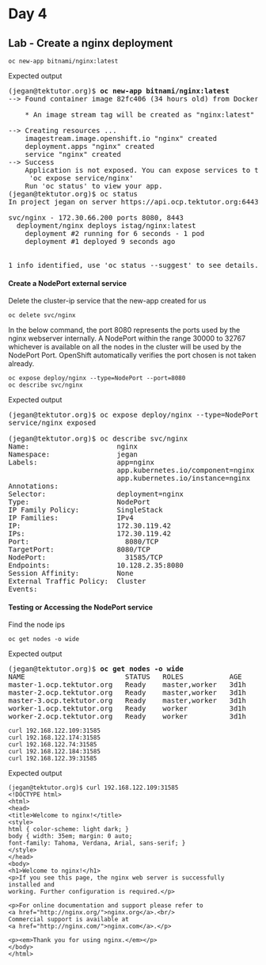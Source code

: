 # Day 4

## Lab - Create a nginx deployment
```
oc new-app bitnami/nginx:latest
```

Expected output
<pre>
(jegan@tektutor.org)$ <b>oc new-app bitnami/nginx:latest</b>
--> Found container image 82fc406 (34 hours old) from Docker Hub for "bitnami/nginx:latest"

    * An image stream tag will be created as "nginx:latest" that will track this image

--> Creating resources ...
    imagestream.image.openshift.io "nginx" created
    deployment.apps "nginx" created
    service "nginx" created
--> Success
    Application is not exposed. You can expose services to the outside world by executing one or more of the commands below:
     'oc expose service/nginx' 
    Run 'oc status' to view your app.
(jegan@tektutor.org)$ oc status
In project jegan on server https://api.ocp.tektutor.org:6443

svc/nginx - 172.30.66.200 ports 8080, 8443
  deployment/nginx deploys istag/nginx:latest 
    deployment #2 running for 6 seconds - 1 pod
    deployment #1 deployed 9 seconds ago


1 info identified, use 'oc status --suggest' to see details.
</pre>

#### Create a NodePort external service
Delete the cluster-ip service that the new-app created for us
```
oc delete svc/nginx
```

In the below command, the port 8080 represents the ports used by the nginx webserver internally.
A NodePort within the range 30000 to 32767 whichever is available on all the nodes in the cluster will be used by the NodePort Port.  OpenShift automatically verifies the port chosen is not taken already.
```
oc expose deploy/nginx --type=NodePort --port=8080
oc describe svc/nginx
```

Expected output
<pre>
(jegan@tektutor.org)$ oc expose deploy/nginx --type=NodePort --port=8080
service/nginx exposed

(jegan@tektutor.org)$ oc describe svc/nginx
Name:                     nginx
Namespace:                jegan
Labels:                   app=nginx
                          app.kubernetes.io/component=nginx
                          app.kubernetes.io/instance=nginx
Annotations:              <none>
Selector:                 deployment=nginx
Type:                     NodePort
IP Family Policy:         SingleStack
IP Families:              IPv4
IP:                       172.30.119.42
IPs:                      172.30.119.42
Port:                     <unset>  8080/TCP
TargetPort:               8080/TCP
NodePort:                 <unset>  31585/TCP
Endpoints:                10.128.2.35:8080
Session Affinity:         None
External Traffic Policy:  Cluster
Events:                   <none>
</pre>

#### Testing or Accessing the NodePort service

Find the node ips
```
oc get nodes -o wide
```
Expected output
<pre>
(jegan@tektutor.org)$ <b>oc get nodes -o wide</b>
NAME                        STATUS   ROLES           AGE    VERSION            INTERNAL-IP       EXTERNAL-IP   OS-IMAGE                                                        KERNEL-VERSION                 CONTAINER-RUNTIME
master-1.ocp.tektutor.org   Ready    master,worker   3d1h   v1.23.12+6b34f32   <b>192.168.122.39</b>    <none>        Red Hat Enterprise Linux CoreOS 410.84.202210130022-0 (Ootpa)   4.18.0-305.62.1.el8_4.x86_64   cri-o://1.23.3-17.rhaos4.10.git016b1ca.el8
master-2.ocp.tektutor.org   Ready    master,worker   3d1h   v1.23.12+6b34f32   <b>192.168.122.184</b>   <none>        Red Hat Enterprise Linux CoreOS 410.84.202210130022-0 (Ootpa)   4.18.0-305.62.1.el8_4.x86_64   cri-o://1.23.3-17.rhaos4.10.git016b1ca.el8
master-3.ocp.tektutor.org   Ready    master,worker   3d1h   v1.23.12+6b34f32   <b>192.168.122.74</b>    <none>        Red Hat Enterprise Linux CoreOS 410.84.202210130022-0 (Ootpa)   4.18.0-305.62.1.el8_4.x86_64   cri-o://1.23.3-17.rhaos4.10.git016b1ca.el8
worker-1.ocp.tektutor.org   Ready    worker          3d1h   v1.23.12+6b34f32   <b>192.168.122.174</b>   <none>        Red Hat Enterprise Linux CoreOS 410.84.202210130022-0 (Ootpa)   4.18.0-305.62.1.el8_4.x86_64   cri-o://1.23.3-17.rhaos4.10.git016b1ca.el8
worker-2.ocp.tektutor.org   Ready    worker          3d1h   v1.23.12+6b34f32   <b>192.168.122.109</b>   <none>        Red Hat Enterprise Linux CoreOS 410.84.202210130022-0 (Ootpa)   4.18.0-305.62.1.el8_4.x86_64   cri-o://1.23.3-17.rhaos4.10.git016b1ca.el8
</pre>

```
curl 192.168.122.109:31585
curl 192.168.122.174:31585
curl 192.168.122.74:31585
curl 192.168.122.184:31585
curl 192.168.122.39:31585
```
Expected output
```
(jegan@tektutor.org)$ curl 192.168.122.109:31585
<!DOCTYPE html>
<html>
<head>
<title>Welcome to nginx!</title>
<style>
html { color-scheme: light dark; }
body { width: 35em; margin: 0 auto;
font-family: Tahoma, Verdana, Arial, sans-serif; }
</style>
</head>
<body>
<h1>Welcome to nginx!</h1>
<p>If you see this page, the nginx web server is successfully installed and
working. Further configuration is required.</p>

<p>For online documentation and support please refer to
<a href="http://nginx.org/">nginx.org</a>.<br/>
Commercial support is available at
<a href="http://nginx.com/">nginx.com</a>.</p>

<p><em>Thank you for using nginx.</em></p>
</body>
</html>
```
